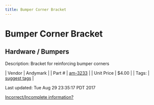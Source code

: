 ```yaml
---
title: Bumper Corner Bracket
---
```


# Bumper Corner Bracket
## Hardware / Bumpers
Description: 	Bracket for reinforcing bumper corners 

| Vendor | Andymark | 
| Part # | [am-3233](http://www.andymark.com/AM14U3-p/am-3233.htm) | 
| Unit Price | $4.00 | 
| Tags: | [suggest tags](https://docs.google.com/forms/d/e/1FAIpQLSeWyY8v3RgOty-MyWmh9U0iivNYN_molChYyS-0U-o-kOAv_g/viewform) | 

Last updated: Tue Aug 29 23:35:17 PDT 2017

 [Incorrect/Incomplete information?](https://docs.google.com/forms/d/e/1FAIpQLSeWyY8v3RgOty-MyWmh9U0iivNYN_molChYyS-0U-o-kOAv_g/viewform)